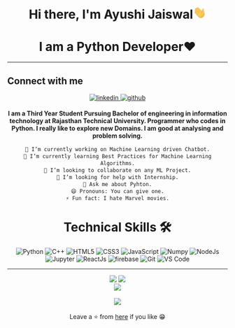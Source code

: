 <h1 align="center">Hi there, I'm Ayushi Jaiswal<img src="https://github.com/ABSphreak/ABSphreak/blob/master/gifs/Hi.gif" width="30px"></h1>
<h1 align="center">I am a Python Developer❤ </h1>

--- 

## Connect with me  
<div align="center">
 <a href="https://www.linkedin.com/in/ayushi-jaiswal-69804a216" target="_blank">
<img src=https://img.shields.io/badge/linkedin-%231E77B5.svg?&style=for-the-badge&logo=linkedin&logoColor=white alt=linkedin style="margin-bottom: 5px;" />
</a>
<a href="https://github.com/ayushi25jaiswal" target="_blank">
<img src=https://img.shields.io/badge/github-%2324292e.svg?&style=for-the-badge&logo=github&logoColor=white alt=github style="margin-bottom: 5px;" />
</a>  

 

**I am a Third Year Student Pursuing Bachelor of engineering in information technology at Rajasthan Technical University. Programmer who codes in Python.
I really like to explore new Domains. I am good at analysing and problem solving.**

    🔭 I’m currently working on Machine Learning driven Chatbot.
    🌱 I’m currently learning Best Practices for Machine Learning Algorithms.
    👯 I’m looking to collaborate on any ML Project.
    🤔 I’m looking for help with Internship.
    💬 Ask me about Pyhton.
    😄 Pronouns: You can give one.
    ⚡ Fun fact: I hate Marvel movies.
 
   
 <h1>Technical Skills 🛠</h1>

<p align="center"> 

 <img alt="Python" src="https://img.shields.io/badge/python-%2314354C.svg?style=for-the-badge&logo=python&logoColor=white"/>
  <img alt="C++" src="https://img.shields.io/badge/C++-%2314354C.svg?style=for-the-badge&logo=C++&logoColor=white"/>
<img alt="HTML5" src="https://img.shields.io/badge/html5-%23E34F26.svg?&style=for-the-badge&logo=html5&logoColor=white" />
 <img alt="CSS3" src="https://img.shields.io/badge/css3-%231572B6.svg?&style=for-the-badge&logo=css3&logoColor=white" />
 <img alt="JavaScript" src="https://img.shields.io/badge/javascript-%23323330.svg?&style=for-the-badge&logo=javascript&logoColor=%23F7DF1E" />
 <img alt="Numpy" src="https://img.shields.io/badge/Numpy-777BB4?style=for-the-badge&logo=numpy&logoColor=white" />
 <img alt="NodeJs" src="https://img.shields.io/badge/Node.js-339933?style=for-the-badge&logo=nodedotjs&logoColor=white" />
    <img alt="Jupyter" src="https://img.shields.io/badge/Jupyter-F37626.svg?&style=for-the-badge&logo=Jupyter&logoColor=white" />
    <img alt="ReactJs" src="https://img.shields.io/badge/React-20232A?style=for-the-badge&logo=react&logoColor=61DAFB" />
    <img alt="firebase" src="https://img.shields.io/badge/firebase-ffca28?style=for-the-badge&logo=firebase&logoColor=black" />
    <img alt="Git" src="https://img.shields.io/badge/Git-F05032?style=for-the-badge&logo=git&logoColor=white" />
    <img alt="VS Code" src="https://img.shields.io/badge/Visual_Studio_Code-0078D4?style=for-the-badge&logo=visual%20studio%20code&logoColor=white" />
</p>  
 
 ---  
 
   
 <div align="center">
<img src="https://github-readme-stats.vercel.app/api/top-langs/?username=ayushi25jaiswal&layout=compact&theme=midnight-purple"></img>
<img src="https://github-readme-stats.vercel.app/api?username=ayushi25jaiswal&show_icons=true&theme=cobalt"></img>
</div>  
  

<div align="center">
<img src="https://img.shields.io/github/followers/ayushi25jaiswal.svg?style=social&label=Follow"></img>

<img src="https://gpvc.arturio.dev/ayushi25jaiswal"></img>
</div>



Leave a ⭐ from [here](https://github.com/ayushi25jaiswal) if you like 😁
